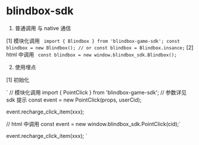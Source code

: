 # blindbox-sdk

1. 普通调用 与 native 通信

[1] 模块化调用
` import { Blindbox } from 'blindbox-game-sdk'; const blindbox = new Blindbox(); // or const blindbox = Blindbox.insance;`
[2] html 中调用
` const blindbox = new window.blindbox_sdk.Blindbox();`

2. 使用埋点

[1] 初始化

`
// 模块化调用
import { PointClick } from 'blindbox-game-sdk';
// 参数详见 sdk 提示
const event = new PointClick(props, userCid);

event.recharge_click_item(xxx);

// html 中调用
const event = new window.blindbox_sdk.PointClick(cid);`

event.recharge_click_item(xxx);
`
